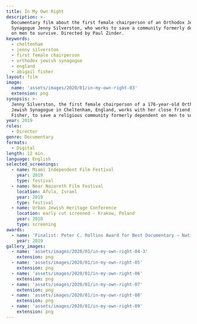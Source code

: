```yaml
---
title: In My Own Right
description: >-
  Documentary film about the first female chairperson of an Orthodox Jewish
  Synagogue Jenny Silverston, who works to save a community formerly dependent
  on men to survive. Directed by Paul Zinder.
keywords:
  - cheltenham
  - jenny silverston
  - first female chairperson
  - orthodox jewish synagogue
  - england
  - abigail fisher
layout: film
image:
  name: 'assets/images/2020/01/in-my-own-right-03'
  extension: png
synopsis: >-
  Jenny Silverston, the first female chairperson of a 176-year-old Orthodox
  Jewish Synagogue in Cheltenham, England, works with her close friend, Abigail
  Fisher, to save a religious community formerly dependent on men to survive.
year: 2019
roles:
  - Director
genre: Documentary
formats:
  - Digital
length: 12 min.
language: English
selected_screenings:
  - name: Miami Independent Film Festival
    year: 2019
    type: festival
  - name: Near Nazareth Film Festival
    location: Afula, Israel
    year: 2019
    type: festival
  - name: Urban Jewish Heritage Conference
    location: early cut screened - Krakow, Poland
    year: 2018
    type: screening
awards:
  - name: 'Finalist: Peter C. Rollins Award for Best Documentary – National Popular Culture Association Conference (Washington, D.C.)'
    year: 2019
gallery_images:
  - name: 'assets/images/2020/01/in-my-own-right-04-3'
    extension: png
  - name: 'assets/images/2020/01/in-my-own-right-05'
    extension: png
  - name: 'assets/images/2020/01/in-my-own-right-06'
    extension: png
  - name: 'assets/images/2020/01/in-my-own-right-07'
    extension: png
  - name: 'assets/images/2020/01/in-my-own-right-08'
    extension: png
  - name: 'assets/images/2020/01/in-my-own-right-09'
    extension: png
---
```

